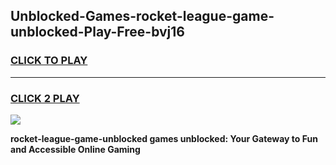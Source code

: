 
## Unblocked-Games-rocket-league-game-unblocked-Play-Free-bvj16
<h3>
<a href="https://premium76.site?title=rocket-league-game-unblocked&ref=19M">CLICK TO PLAY</a></h3>
<hr>

<h3>
<a href="https://premium76.site?title=rocket-league-game-unblocked&ref=19M">CLICK 2 PLAY</a>
  
</h3>

<a href="https://premium76.site?title=rocket-league-game-unblocked&ref=19M"><img src="https://clearcache.store/games.png"></a>


**rocket-league-game-unblocked games unblocked: Your Gateway to Fun and Accessible Online Gaming**

